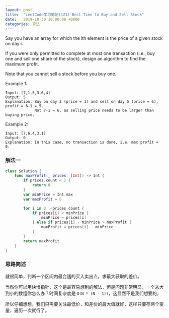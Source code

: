 ```yaml
---
layout: post
title:  "LeetCode学习笔记(121) Best Time to Buy and Sell Stock"
date:   2019-10-30 10:00:00 +0800
categories: 算法
---
```


Say you have an array for which the ith element is the price of a given stock on day i.

If you were only permitted to complete at most one transaction (i.e., buy one and sell one share of the stock), design an algorithm to find the maximum profit.

Note that you cannot sell a stock before you buy one.

Example 1:

```
Input: [7,1,5,3,6,4]
Output: 5
Explanation: Buy on day 2 (price = 1) and sell on day 5 (price = 6), profit = 6-1 = 5.
             Not 7-1 = 6, as selling price needs to be larger than buying price.
```

Example 2:

```
Input: [7,6,4,3,1]
Output: 0
Explanation: In this case, no transaction is done, i.e. max profit = 0.
```

### 解法一

```swift
class Solution {
    func maxProfit(_ prices: [Int]) -> Int {
        if prices.count < 2 {
            return 0
        }
        var minPrice = Int.max
        var maxProfit = 0

        for i in 0..<prices.count {
            if prices[i] < minPrice {
                minPrice = prices[i]
            } else if prices[i] - minPrice > maxProfit {
                maxProfit = prices[i] - minPrice
            }
        }
        return maxProfit
    }
}
```

### 思路简述

就很简单，判断一个区间内最合适的买入卖出点，求最大获取的差价。

当然你可以用快慢指针，这个是最容易想到的解法，但是问题非常明显，一个从大到小的数组你怎么办？时间复杂度是 `O(N * (N - 1))`，这显然不是我们想要的。

所以仔细想想，我们只需要关注最低价，和差价的最大值就好，这样只要存两个变量，遍历一次就行了。
